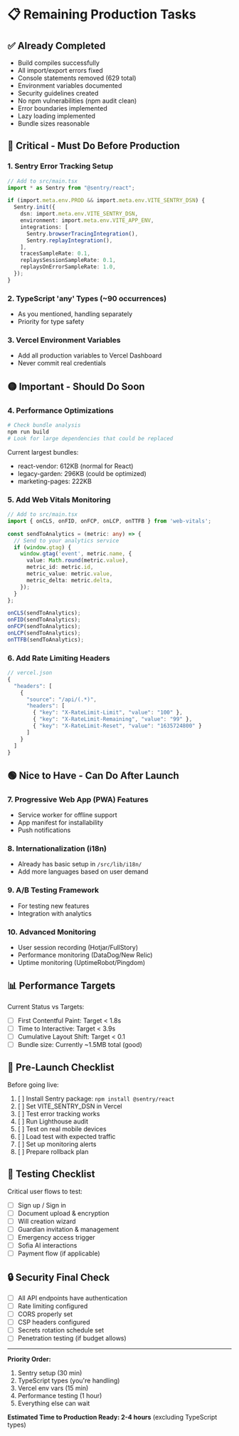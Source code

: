 # 📋 Remaining Production Tasks

## ✅ Already Completed

- Build compiles successfully
- All import/export errors fixed  
- Console statements removed (629 total)
- Environment variables documented
- Security guidelines created
- No npm vulnerabilities (npm audit clean)
- Error boundaries implemented
- Lazy loading implemented
- Bundle sizes reasonable

## 🔴 Critical - Must Do Before Production

### 1. Sentry Error Tracking Setup

```typescript
// Add to src/main.tsx
import * as Sentry from "@sentry/react";

if (import.meta.env.PROD && import.meta.env.VITE_SENTRY_DSN) {
  Sentry.init({
    dsn: import.meta.env.VITE_SENTRY_DSN,
    environment: import.meta.env.VITE_APP_ENV,
    integrations: [
      Sentry.browserTracingIntegration(),
      Sentry.replayIntegration(),
    ],
    tracesSampleRate: 0.1,
    replaysSessionSampleRate: 0.1,
    replaysOnErrorSampleRate: 1.0,
  });
}
```

### 2. TypeScript 'any' Types (~90 occurrences)

- As you mentioned, handling separately
- Priority for type safety

### 3. Vercel Environment Variables

- Add all production variables to Vercel Dashboard
- Never commit real credentials

## 🟡 Important - Should Do Soon

### 4. Performance Optimizations

```bash
# Check bundle analysis
npm run build
# Look for large dependencies that could be replaced
```

Current largest bundles:

- react-vendor: 612KB (normal for React)
- legacy-garden: 296KB (could be optimized)
- marketing-pages: 222KB

### 5. Add Web Vitals Monitoring

```typescript
// Add to src/main.tsx
import { onCLS, onFID, onFCP, onLCP, onTTFB } from 'web-vitals';

const sendToAnalytics = (metric: any) => {
  // Send to your analytics service
  if (window.gtag) {
    window.gtag('event', metric.name, {
      value: Math.round(metric.value),
      metric_id: metric.id,
      metric_value: metric.value,
      metric_delta: metric.delta,
    });
  }
};

onCLS(sendToAnalytics);
onFID(sendToAnalytics);
onFCP(sendToAnalytics);
onLCP(sendToAnalytics);
onTTFB(sendToAnalytics);
```

### 6. Add Rate Limiting Headers

```typescript
// vercel.json
{
  "headers": [
    {
      "source": "/api/(.*)",
      "headers": [
        { "key": "X-RateLimit-Limit", "value": "100" },
        { "key": "X-RateLimit-Remaining", "value": "99" },
        { "key": "X-RateLimit-Reset", "value": "1635724800" }
      ]
    }
  ]
}
```

## 🟢 Nice to Have - Can Do After Launch

### 7. Progressive Web App (PWA) Features

- Service worker for offline support
- App manifest for installability
- Push notifications

### 8. Internationalization (i18n)

- Already has basic setup in `/src/lib/i18n/`
- Add more languages based on user demand

### 9. A/B Testing Framework

- For testing new features
- Integration with analytics

### 10. Advanced Monitoring

- User session recording (Hotjar/FullStory)
- Performance monitoring (DataDog/New Relic)
- Uptime monitoring (UptimeRobot/Pingdom)

## 📊 Performance Targets

Current Status vs Targets:

- [ ] First Contentful Paint: Target < 1.8s
- [ ] Time to Interactive: Target < 3.9s  
- [ ] Cumulative Layout Shift: Target < 0.1
- [ ] Bundle size: Currently ~1.5MB total (good)

## 🚀 Pre-Launch Checklist

Before going live:

1. [ ] Install Sentry package: `npm install @sentry/react`
2. [ ] Set VITE_SENTRY_DSN in Vercel
3. [ ] Test error tracking works
4. [ ] Run Lighthouse audit
5. [ ] Test on real mobile devices
6. [ ] Load test with expected traffic
7. [ ] Set up monitoring alerts
8. [ ] Prepare rollback plan

## 📝 Testing Checklist

Critical user flows to test:

- [ ] Sign up / Sign in
- [ ] Document upload & encryption
- [ ] Will creation wizard
- [ ] Guardian invitation & management
- [ ] Emergency access trigger
- [ ] Sofia AI interactions
- [ ] Payment flow (if applicable)

## 🔒 Security Final Check

- [ ] All API endpoints have authentication
- [ ] Rate limiting configured
- [ ] CORS properly set
- [ ] CSP headers configured
- [ ] Secrets rotation schedule set
- [ ] Penetration testing (if budget allows)

---

**Priority Order:**

1. Sentry setup (30 min)
2. TypeScript types (you're handling)
3. Vercel env vars (15 min)
4. Performance testing (1 hour)
5. Everything else can wait

**Estimated Time to Production Ready: 2-4 hours** (excluding TypeScript types)
